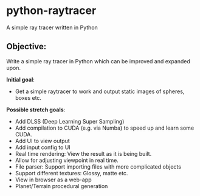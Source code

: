 # python-raytracer
A simple ray tracer written in Python

## Objective:
Write a simple ray tracer in Python which can be improved and expanded upon.

**Initial goal**:
- Get a simple raytracer to work and output static images of spheres, boxes etc.

**Possible stretch goals**:
- Add DLSS (Deep Learning Super Sampling)
- Add compilation to CUDA (e.g. via Numba) to speed up and learn some CUDA.
- Add UI to view output
- Add input config to UI
- Real time rendering: View the result as it is being built.
- Allow for adjusting viewpoint in real time.
- File parser: Support importing files with more complicated objects
- Support different textures: Glossy, matte etc.
- View in browser as a web-app
- Planet/Terrain procedural generation

